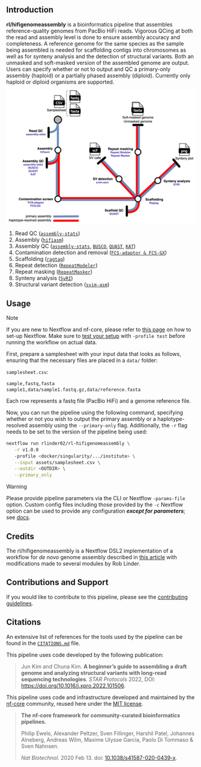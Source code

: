 ## Introduction

**rl/hifigenomeassembly** is a bioinformatics pipeline that assembles reference-quality genomes from PacBio HiFi reads. Vigorous QCing at both the read and assembly level is done to ensure assembly accuracy and completeness. A reference genome for the same species as the sample being assembled is needed for scaffolding contigs into chromosomes as well as for synteny analysis and the detection of structural variants. Both an unmasked and soft-masked version of the assembled genome are output. Users can specify whether or not to output and QC a primary-only assembly (haploid) or a partially phased assembly (diploid). Currently only haploid or diploid organisms are supported.  

![alt text](docs/images/Assembly_metromap.drawio.png)

1. Read QC ([`assembly-stats`](https://github.com/sanger-pathogens/assembly-stats))
2. Assembly ([`hifiasm`](https://github.com/chhylp123/hifiasm))
3. Assembly QC ([`assembly-stats`](https://github.com/sanger-pathogens/assembly-stats), [`BUSCO`](https://busco.ezlab.org/), [`QUAST`](https://github.com/ablab/quast), [`KAT`](https://github.com/TGAC/KAT))
4. Contamination detection and removal ([`FCS-adaptor & FCS-GX`](https://github.com/ncbi/fcs?tab=readme-ov-file))
5. Scaffolding ([`ragtag`](https://github.com/malonge/RagTag))
6. Repeat detection ([`RepeatModeler`](https://www.repeatmasker.org/RepeatModeler/))
7. Repeat masking ([`RepeatMasker`](https://www.repeatmasker.org/RMDownload.html))
8. Synteny analysis ([`SyRI`](https://schneebergerlab.github.io/syri/))
9. Structural variant detection ([`svim-asm`](https://github.com/eldariont/svim))

## Usage

> [!NOTE]
> If you are new to Nextflow and nf-core, please refer to [this page](https://nf-co.re/docs/usage/installation) on how to set-up Nextflow. Make sure to [test your setup](https://nf-co.re/docs/usage/introduction#how-to-run-a-pipeline) with `-profile test` before running the workflow on actual data.

First, prepare a samplesheet with your input data that looks as follows, ensuring that the necessary files are placed in a `data/` folder:

`samplesheet.csv`:

```csv
sample,fastq,fasta
sample1,data/sample1.fastq.gz,data/reference.fasta
```

Each row represents a fastq file (PacBio HiFi) and a genome reference file.

Now, you can run the pipeline using the following command, specifying whether or not you wish to output the primary assembly or a haplotype-resolved assembly using the `--primary-only` flag. Additionally, the `-r` flag needs to be set to the version of the pipeline being used:

```bash
nextflow run rlinder02/rl-hifigenomeassembly \
   -r v1.0.0
   -profile <docker/singularity/.../institute> \
   --input assets/samplesheet.csv \
   --outdir <OUTDIR> \
   --primary_only
```

> [!WARNING]
> Please provide pipeline parameters via the CLI or Nextflow `-params-file` option. Custom config files including those provided by the `-c` Nextflow option can be used to provide any configuration _**except for parameters**_;
> see [docs](https://nf-co.re/usage/configuration#custom-configuration-files).

## Credits

The rl/hifigenomeassembly is a Nextflow DSL2 implementation of a workflow for *de novo* genome assembly described in [this article](https://star-protocols.cell.com/protocols/1799) with modifications made to several modules by Rob Linder.

## Contributions and Support

If you would like to contribute to this pipeline, please see the [contributing guidelines](.github/CONTRIBUTING.md).

## Citations

An extensive list of references for the tools used by the pipeline can be found in the [`CITATIONS.md`](CITATIONS.md) file.

This pipeline uses code developed by the following publication:

>Jun Kim and Chuna Kim. **A beginner’s guide to assembling a draft genome and analyzing structural variants with long-read sequencing technologies**. *STAR Protocols* 2022, DOI: https://doi.org/10.1016/j.xpro.2022.101506.   

This pipeline uses code and infrastructure developed and maintained by the [nf-core](https://nf-co.re) community, reused here under the [MIT license](https://github.com/nf-core/tools/blob/master/LICENSE). 

> **The nf-core framework for community-curated bioinformatics pipelines.**
>
> Philip Ewels, Alexander Peltzer, Sven Fillinger, Harshil Patel, Johannes Alneberg, Andreas Wilm, Maxime Ulysse Garcia, Paolo Di Tommaso & Sven Nahnsen.
>
> _Nat Biotechnol._ 2020 Feb 13. doi: [10.1038/s41587-020-0439-x](https://dx.doi.org/10.1038/s41587-020-0439-x).
